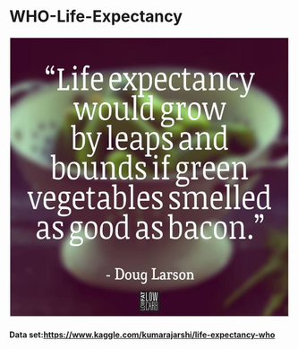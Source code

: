 # WHO-Life-Expectancy

<img src = "Pic2.jpg" width = "500" height = "500">

#### Data set:https://www.kaggle.com/kumarajarshi/life-expectancy-who
